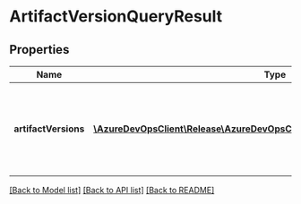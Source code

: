 # ArtifactVersionQueryResult

## Properties
Name | Type | Description | Notes
------------ | ------------- | ------------- | -------------
**artifactVersions** | [**\AzureDevOpsClient\Release\AzureDevOpsClient\Release\Model\ArtifactVersion[]**](ArtifactVersion.md) | Gets or sets the list for artifact versions of artifact version query result. | [optional] 

[[Back to Model list]](../README.md#documentation-for-models) [[Back to API list]](../README.md#documentation-for-api-endpoints) [[Back to README]](../README.md)


